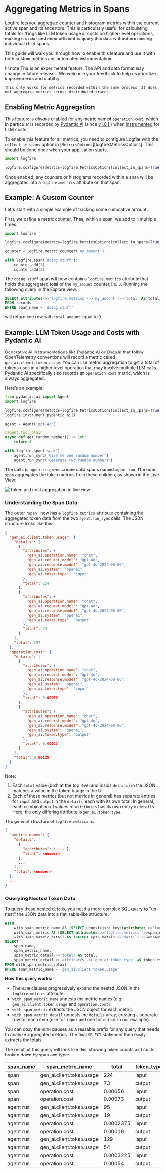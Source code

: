 # Aggregating Metrics in Spans

Logfire lets you aggregate counter and histogram metrics within the current active span and its ancestors. This is particularly useful for calculating totals for things like LLM token usage or costs on higher-level operations, making it easier and more efficient to query this data without processing individual child spans.

This guide will walk you through how to enable this feature and use it with both custom metrics and automated instrumentation.

!!! note
    This is an experimental feature. The API and data format may change in future releases. We welcome your feedback to help us prioritize improvements and stability.

    This only works for metrics recorded within the same process. It does not aggregate metrics across distributed traces.

## Enabling Metric Aggregation

This feature is _always_ enabled for any metric named `operation.cost`, which in particular is recorded by [Pydantic AI](https://ai.pydantic.dev/) (since [v1.0.11](https://github.com/pydantic/pydantic-ai/releases/tag/v1.0.11)) when [instrumented](../../integrations/llms/pydanticai.md) for LLM costs.

To enable this feature for all metrics, you need to configure Logfire with the `collect_in_spans` option in [`MetricsOptions`][logfire.MetricsOptions]. This should be done once when your application starts.

```py
import logfire

logfire.configure(metrics=logfire.MetricsOptions(collect_in_spans=True))
```

Once enabled, any counters or histograms recorded within a span will be aggregated into a `logfire.metrics` attribute on that span.

## Example: A Custom Counter

Let's start with a simple example of tracking some cumulative amount.

First, we define a metric counter. Then, within a span, we add to it multiple times.

```py
import logfire

logfire.configure(metrics=logfire.MetricsOptions(collect_in_spans=True))

counter = logfire.metric_counter('my_amount')

with logfire.span('doing stuff'):
    counter.add(1)
    counter.add(2)
```

The `doing stuff` span will now contain a `logfire.metrics` attribute that holds the aggregated total of the `my_amount` counter, i.e. `3`.
Running the following query in the Explore view:

```sql
SELECT attributes->>'logfire.metrics'->>'my_amount'->>'total' AS total_amount
FROM records
WHERE span_name = 'doing stuff'
```

will return one row with `total_amount` equal to `3`.

## Example: LLM Token Usage and Costs with Pydantic AI

Generative AI instrumentations like [Pydantic AI](../../integrations/llms/pydanticai.md) or [OpenAI](../../integrations/llms/openai.md) that follow OpenTelemetry conventions will record a metric called `gen_ai.client.token.usage`. You can use metric aggregation to get a total of tokens used in a higher-level operation that may involve multiple LLM calls. Pydantic AI specifically also records an `operation.cost` metric, which is always aggregated.

Here’s an example:

```py
from pydantic_ai import Agent
import logfire

logfire.configure(metrics=logfire.MetricsOptions(collect_in_spans=True))
logfire.instrument_pydantic_ai()

agent = Agent('gpt-4o')

@agent.tool_plain
async def get_random_number() -> int:
    return 4

with logfire.span('span'):
    agent.run_sync('Give me one random number')
    agent.run_sync('Generate two random numbers')
```

The calls to `agent.run_sync` create child spans named `agent run`. The outer `span` aggregates the token metrics from these children, as shown in the Live View:

![Token and cost aggregation in live view](../../images/logfire-screenshot-metrics-in-spans-live-view.png)

### Understanding the Span Data

The outer `'span'` now has a `logfire.metrics` attribute containing the aggregated token data from the two `agent.run_sync` calls. The JSON structure looks like this:

```json
{
  "gen_ai.client.token.usage": {
    "details": [
      {
        "attributes": {
          "gen_ai.operation.name": "chat",
          "gen_ai.request.model": "gpt-4o",
          "gen_ai.response.model": "gpt-4o-2024-08-06",
          "gen_ai.system": "openai",
          "gen_ai.token.type": "input"
        },
        "total": 224
      },
      {
        "attributes": {
          "gen_ai.operation.name": "chat",
          "gen_ai.request.model": "gpt-4o",
          "gen_ai.response.model": "gpt-4o-2024-08-06",
          "gen_ai.system": "openai",
          "gen_ai.token.type": "output"
        },
        "total": 73
      }
    ],
    "total": 297
  },
  "operation.cost": {
    "details": [
      {
        "attributes": {
          "gen_ai.operation.name": "chat",
          "gen_ai.request.model": "gpt-4o",
          "gen_ai.response.model": "gpt-4o-2024-08-06",
          "gen_ai.system": "openai",
          "gen_ai.token.type": "input"
        },
        "total": 0.00056
      },
      {
        "attributes": {
          "gen_ai.operation.name": "chat",
          "gen_ai.request.model": "gpt-4o",
          "gen_ai.response.model": "gpt-4o-2024-08-06",
          "gen_ai.system": "openai",
          "gen_ai.token.type": "output"
        },
        "total": 0.00073
      }
    ],
    "total": 0.00129
  }
}
```

Note:

1. Each `total` value (both at the top level and inside `details`) in the JSON matches a value in the token badge in the UI.
2. Each of these metrics (but not metrics in general) has separate entries for `input` and `output` in the `details`, each with its own total. In general, each combination of values of `attributes` has its own entry in `details`. Here, the only differing attribute is `gen_ai.token.type`.

The general structure of `logfire.metrics` is:

```json
{
  "<metric_name>": {
    "details": [
      {
        "attributes": { ... },
        "total": <number>
      },
      ...
    ],
    "total": <number>
  },
  ...
}
```

### Querying Nested Token Data

To query these nested details, you need a more complex SQL query to "un-nest" the JSON data into a flat, table-like structure.

```sql
WITH
    with_span_metric_name AS (SELECT unnest(json_keys(attributes->>'logfire.metrics')::text[]) AS span_metric_name, * FROM records),
    with_span_metric AS (SELECT attributes->>'logfire.metrics'->>span_metric_name AS span_metric, * FROM with_span_metric_name),
    with_span_metric_detail AS (SELECT span_metric->>'details'->>unnest(generate_series((json_length(span_metric->>'details') - 1)::int)) AS span_metric_detail, * FROM with_span_metric)
SELECT
    span_name,
    span_metric_name,
    span_metric_detail->>'total' AS total,
    span_metric_detail->>'attributes'->>'gen_ai.token.type' AS token_type
FROM with_span_metric_detail
WHERE span_metric_name = 'gen_ai.client.token.usage'
```

**How this query works:**

*   The `WITH` clauses progressively expand the nested JSON in the `logfire.metrics` attribute.
*   `with_span_metric_name` unnests the metric names (e.g. `gen_ai.client.token.usage` and `operation.cost`).
*   `with_span_metric` extracts the JSON object for each metric.
*   `with_span_metric_detail` unnests the `details` array, creating a separate row for each item (one for `input` and one for `output` in our example).

You can copy the `WITH` clauses as a reusable prefix for any query that needs to analyze aggregated metrics. The final `SELECT` statement then easily extracts the totals.

The result of this query will look like this, showing token counts and costs broken down by span and type:

| span_name | span_metric_name               | total | token_type |
|-----------|--------------------------------|-------|------------|
| span      | gen_ai.client.token.usage      | 224   | input      |
| span      | gen_ai.client.token.usage      | 73    | output     |
| span      | operation.cost                 | 0.00056 | input      |
| span      | operation.cost                 | 0.00073 | output     |
| agent run | gen_ai.client.token.usage      | 95    | input      |
| agent run | gen_ai.client.token.usage      | 19    | output     |
| agent run | operation.cost                 | 0.0002375 | input      |
| agent run | operation.cost                 | 0.00019 | output     |
| agent run | gen_ai.client.token.usage      | 129   | input      |
| agent run | gen_ai.client.token.usage      | 54    | output     |
| agent run | operation.cost                 | 0.0003225 | input      |
| agent run | operation.cost                 | 0.00054 | output     |
